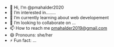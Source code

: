 - 👋 Hi, I’m @pmahalder2020
- 👀 I’m interested in........
- 🌱 I’m currently learning about web developement
- 💞️ I’m looking to collaborate on ...
- 📫 How to reach me pmahalder2019@gmail.com
- 😄 Pronouns: she/her
- ⚡ Fun fact: ...

<!---
pmahalder2020/pmahalder2020 is a ✨ special ✨ repository because its `README.md` (this file) appears on your GitHub profile.
You can click the Preview link to take a look at your changes.
--->
